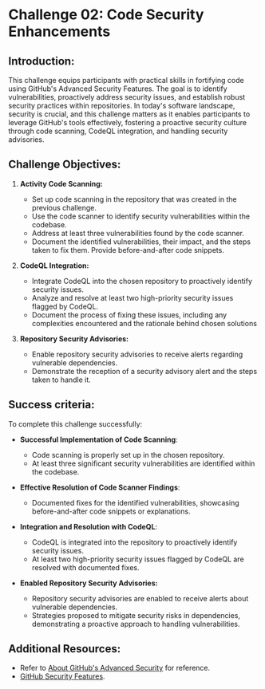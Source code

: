 # Challenge 02: Code Security Enhancements

## Introduction:
This challenge equips participants with practical skills in fortifying code using GitHub's Advanced Security Features. The goal is to identify vulnerabilities, proactively address security issues, and establish robust security practices within repositories. In today's software landscape, security is crucial, and this challenge matters as it enables participants to leverage GitHub's tools effectively, fostering a proactive security culture through code scanning, CodeQL integration, and handling security advisories.

## Challenge Objectives:

1. **Activity Code Scanning:**
   - Set up code scanning in the repository that was created in the previous challenge.
   - Use the code scanner to identify security vulnerabilities within the codebase.
   - Address at least three vulnerabilities found by the code scanner.
   - Document the identified vulnerabilities, their impact, and the steps taken to fix them. Provide before-and-after code snippets.

2. **CodeQL Integration:**

   -  Integrate CodeQL into the chosen repository to proactively identify security issues.
   -  Analyze and resolve at least two high-priority security issues flagged by CodeQL.
   -  Document the process of fixing these issues, including any complexities encountered and the rationale behind chosen solutions
  
3. **Repository Security Advisories:**
   - Enable repository security advisories to receive alerts regarding vulnerable dependencies.
   - Demonstrate the reception of a security advisory alert and the steps taken to handle it.
  
## Success criteria:
To complete this challenge successfully:

- **Successful Implementation of Code Scanning**:
   - Code scanning is properly set up in the chosen repository.
   - At least three significant security vulnerabilities are identified within the codebase.

- **Effective Resolution of Code Scanner Findings**:
   - Documented fixes for the identified vulnerabilities, showcasing before-and-after code snippets or explanations.
   
- **Integration and Resolution with CodeQL**:
   - CodeQL is integrated into the repository to proactively identify security issues.
   - At least two high-priority security issues flagged by CodeQL are resolved with documented fixes.

- **Enabled Repository Security Advisories:**
   - Repository security advisories are enabled to receive alerts about vulnerable dependencies.
   - Strategies proposed to mitigate security risks in dependencies, demonstrating a proactive approach to handling vulnerabilities.

## Additional Resources:

- Refer to [About GitHub's Advanced Security](https://docs.github.com/en/get-started/learning-about-github/about-github-advanced-security) for reference.
- [GitHub Security Features](https://docs.github.com/en/code-security/getting-started/github-security-features).
